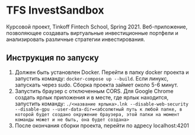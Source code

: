 # TFS InvestSandbox

Курсовой проект, Tinkoff Fintech School, Spring 2021. Веб-приложение, позволяющее создавать виртуальные инвестиционные портфели и анализировать различные стратегии инвестирования.

## Инструкция по запуску
1. Должен быть установлен Docker. Перейти в папку docker проекта и запустить команду:
`docker-compose up --build`. Если линукс, запускать через sudo. Сборка проекта займет около 5-6 минут.
2. Запустить браузер с отключенным CORS. Для Google Chrome создать ярлык приложения и в месте, где ярлык находится, запустить команду:
`./<название ярлыка>.lnk --disable-web-security --disable-gpu --user-data-dir=<абсолютный путь к любой папке, в которой будет создано окружение браузера, этой папки на момент команды может и не быть, она будет создана>`
3. После окончания сборки проекта, перейти по адресу localhost:4201
